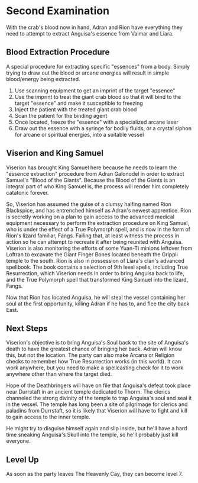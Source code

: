 # Second Examination
With the crab's blood now in hand, Adran and Rion have everything they need to attempt to extract Anguisa's essence from Valmar and Liara.

## Blood Extraction Procedure
A special procedure for extracting specific "essences" from a body. Simply trying to draw out the blood or arcane energies will result in simple blood/energy being extracted.

1. Use scanning equipment to get an imprint of the target "essence"
2. Use the imprint to treat the giant crab blood so that it will bind to the target "essence" and make it susceptible to freezing
3. Inject the patient with the treated giant crab blood
4. Scan the patient for the binding agent
5. Once located, freeze the "essence" with a specialized arcane laser
6. Draw out the essence with a syringe for bodily fluids, or a crystal siphon for arcane or spiritual energies, into a suitable vessel

## Viserion and King Samuel
Viserion has brought King Samuel here because he needs to learn the "essence extraction" procedure from Adran Galonodel in order to extract Samuel's "Blood of the Giants". Because the Blood of the Giants is an integral part of who King Samuel is, the process will render him completely catatonic forever.

So, Viserion has assumed the guise of a clumsy halfing named Rion Blackspice, and has entrenched himself as Adran's newest apprentice. Rion is secretly working on a plan to gain access to the advanced medical equipment necessary to perform the extraction procedure on King Samuel, who is under the effect of a True Polymorph spell, and is now in the form of Rion's lizard familiar, Fangs. Failing that, at least witness the process in action so he can attempt to recreate it after being reunited with Anguisa. Viserion is also monitoring the efforts of some Yuan-Ti minions leftover from Loftran to excavate the Giant Finger Bones located beneath the Grippli temple to the south. Rion is also in possession of Liara's clan's advanced spellbook. The book contains a selection of 9th level spells, including True Resurrection, which Viserion needs in order to bring Anguisa back to life, and the True Polymorph spell that transformed King Samuel into the lizard, Fangs.

Now that Rion has located Anguisa, he will steal the vessel containing her soul at the first opportunity, killing Adran if he has to, and flee the city back East.

## Next Steps
Viserion's objective is to bring Anguisa's Soul back to the site of Anguisa's death to have the greatest chance of bringing her back. Adran will know this, but not the location. The party can also make Arcana or Religion checks to remember how True Resurrection works (in this world). It can work anywhere, but you need to make a spellcasting check for it to work anywhere other than where the target died.

Hope of the Deathbringers will have on file that Anguisa's defeat took place near Durrstaft in an ancient temple dedicated to Thorm. The clerics channeled the strong divinity of the temple to trap Anguisa's soul and seal it in the vessel. The temple has long been a site of pilgrimage for clerics and paladins from Durrstaft, so it is likely that Viserion will have to fight and kill to gain access to the inner temple.

He might try to disguise himself again and slip inside, but he'll have a hard time sneaking Anguisa's Skull into the temple, so he'll probably just kill everyone.

## Level Up
As soon as the party leaves The Heavenly Cay, they can become level 7.
